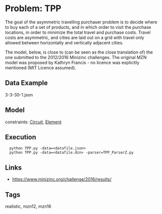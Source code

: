 # Problem: TPP

The goal of the asymmetric travelling purchaser problem is to decide where to buy each of a set of products,
and in which order to visit the purchase locations, in order to minimize the total travel and purchase costs.
Travel costs are asymmetric, and cities are laid out on a grid with travel only allowed between horizontally and vertically adjacent cities.

The model, below, is close to (can be seen as the close translation of) the one submitted to the 2012/2016 Minizinc challenges.
The original MZN model was proposed by Kathryn Francis - no licence was explicitly mentioned (MIT Licence assumed).

## Data Example
  3-3-30-1.json

## Model
  constraints: [Circuit](https://pycsp.org/documentation/constraints/Circuit), [Element](https://pycsp.org/documentation/constraints/Element)

## Execution
```
  python TPP.py -data=<datafile.json>
  python TPP.py -data=<datafile.dzn> -parser=TPP_ParserZ.py
```

## Links
  - https://www.minizinc.org/challenge/2016/results/

## Tags
  realistic, mzn12, mzn16
